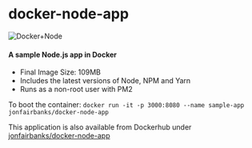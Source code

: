 # docker-node-app

![Docker+Node](https://raw.githubusercontent.com/jonfairbanks/docker-node-app/master/logo.jpg)

#### A sample Node.js app in Docker

- Final Image Size: 109MB
- Includes the latest versions of Node, NPM and Yarn
- Runs as a non-root user with PM2

To boot the container: 
`docker run -it -p 3000:8080 --name sample-app jonfairbanks/docker-node-app`

This application is also available from Dockerhub under [jonfairbanks/docker-node-app](https://hub.docker.com/r/jonfairbanks/docker-node-app)
